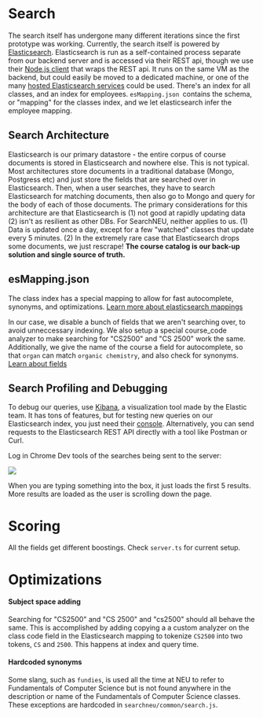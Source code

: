 # Search

The search itself has undergone many different iterations since the first prototype was working. Currently, the search itself is powered  by [Elasticsearch](https://www.elastic.co/guide/en/elasticsearch/reference/current/elasticsearch-intro.html). Elasticsearch is run as a self-contained process separate from our backend server and is accessed via their REST api, though we use their [Node.js client](https://www.elastic.co/guide/en/elasticsearch/client/javascript-api/current/index.html) that wraps the REST api. It runs on the same VM as the backend, but could easily be moved to a dedicated machine, or one of the many [hosted Elasticsearch services](https://www.elastic.co/pricing) could be used. There's an index for all classes, and an index for employees. `esMapping.json `contains the schema, or "mapping" for the classes index, and we let elasticsearch infer the employee mapping.

## Search Architecture

Elasticsearch is our primary datastore - the entire corpus of course documents is stored in Elasticsearch and nowhere else. This is not typical. Most architectures store documents in a traditional database (Mongo, Postgress etc) and just store the fields that are searched over in Elasticsearch. Then, when a user searches, they have to search Elasticsearch for matching documents, then also go to Mongo and query for the body of each of those documents. The primary considerations for this architecture are that Elasticsearch is (1) not good at rapidly updating data (2) isn't as resilient as other DBs. For SearchNEU, neither applies to us. (1) Data is updated once a day, except for a few "watched" classes that update every 5 minutes. (2) In the extremely rare case that Elasticsearch drops some documents, we just rescrape! **The course catalog is our back-up solution and single source of truth.**


## esMapping.json

The class index has a special mapping to allow for fast autocomplete, synonyms, and optimizations. [Learn more about elasticsearch mappings](https://www.elastic.co/guide/en/elasticsearch/reference/current/mapping.html)

In our case, we disable a bunch of fields that we aren't searching over, to avoid unneccessary indexing. We also setup a special course_code analyzer to make searching for "CS2500" and "CS 2500" work the same. Additionally, we give the name of the course a field for autocomplete, so that `organ` can match `organic chemistry`, and also check for synonyms. [Learn about fields](https://www.elastic.co/guide/en/elasticsearch/reference/current/multi-fields.html)

## Search Profiling and Debugging

To debug our queries, use [Kibana](https://www.elastic.co/guide/en/kibana/current/introduction.html), a visualization tool made by the Elastic team. It has tons of features, but for testing new queries on our Elasticsearch index, you just need their [console](https://www.elastic.co/guide/en/kibana/current/console-kibana.html). Alternatively, you can send requests to the Elasticsearch REST API directly with a tool like Postman or Curl.

Log in Chrome Dev tools of the searches being sent to the server:

![](https://i.imgur.com/UZorFlV.png)


When you are typing something into the box, it just loads the first 5 results. More results are loaded as the user is scrolling down the page. 

# Scoring

All the fields get different boostings. Check `server.ts` for current setup.

# Optimizations

#### Subject space adding

Searching for "CS2500" and "CS 2500" and "cs2500" should all behave the same. This is accomplished by adding copying a a custom analyzer on the class code field in the Elasticsearch mapping to tokenize `CS2500` into two tokens, `CS` and `2500`. This happens at index and query time.

#### Hardcoded synonyms

Some slang, such as `fundies`, is used all the time at NEU to refer to Fundamentals of Computer Science but is not found anywhere in the description or name of the Fundamentals of Computer Science classes. These exceptions are hardcoded in `searchneu/common/search.js`. 
